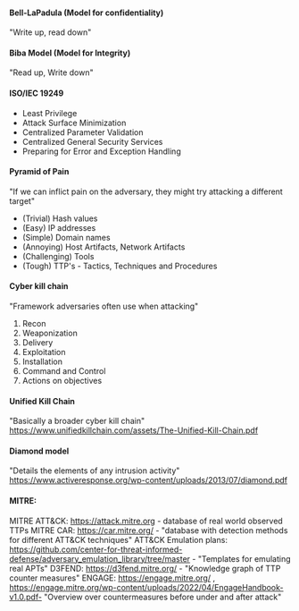 
#### Bell-LaPadula (Model for confidentiality)
"Write up, read down"

#### Biba Model (Model for Integrity)
"Read up, Write down"

#### ISO/IEC 19249
- Least Privilege
- Attack Surface Minimization
- Centralized Parameter Validation 
- Centralized General Security Services
- Preparing for Error and Exception Handling 


#### Pyramid of Pain
"If we can inflict pain on the adversary, they might try attacking a different target"

- (Trivial) Hash values 
- (Easy) IP addresses 
- (Simple) Domain names 
- (Annoying) Host Artifacts, Network Artifacts
- (Challenging) Tools
- (Tough) TTP's - Tactics, Techniques and Procedures



#### Cyber kill chain 
"Framework adversaries often use when attacking"

1. Recon
2. Weaponization
3. Delivery
4. Exploitation
5. Installation
6. Command and Control
7. Actions on objectives 

#### Unified Kill Chain
"Basically a broader cyber kill chain"
https://www.unifiedkillchain.com/assets/The-Unified-Kill-Chain.pdf

#### Diamond model
"Details the  elements of any intrusion activity"
https://www.activeresponse.org/wp-content/uploads/2013/07/diamond.pdf


#### MITRE:

MITRE ATT&CK: https://attack.mitre.org - database of real world observed TTPs
MITRE CAR: https://car.mitre.org/ - "database with detection methods for different ATT&CK techniques"
ATT&CK Emulation plans: https://github.com/center-for-threat-informed-defense/adversary_emulation_library/tree/master  - "Templates for emulating real APTs"
D3FEND: https://d3fend.mitre.org/ - "Knowledge graph of TTP counter measures" 
ENGAGE: https://engage.mitre.org/ , https://engage.mitre.org/wp-content/uploads/2022/04/EngageHandbook-v1.0.pdf- "Overview over countermeasures before under and after attack"